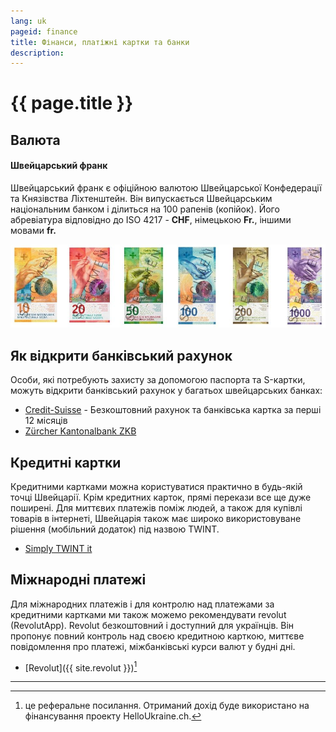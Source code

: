 ```yaml
---
lang: uk
pageid: finance
title: Фінанси, платіжні картки та банки
description: 
---
```

# {{ page.title }}

## Валюта
#### Швейцарський франк
Швейцарський франк є офіційною валютою Швейцарської Конфедерації та Князівства Ліхтенштейн. Він випускається Швейцарським національним банком і ділиться на 100 рапенів (копійок). Його абревіатура відповідно до ISO 4217 - **CHF**, німецькою **Fr.**, іншими мовами **fr.**

![Банкноти Швейцарії](/assets/img/banknoten.jpg)

## Як відкрити банківський рахунок

Особи, які потребують захисту за допомогою паспорта та S-картки, можуть відкрити банківський рахунок у багатьох швейцарських банках: 
- [Credit-Suisse](https://csx.credit-suisse.com/de/konto-karte/csx/csx-status-s.html) - Безкоштовний рахунок та банківська картка за перші 12 місяців
- [Zürcher Kantonalbank ZKB](https://www.zkb.ch/de/hilfe/sc/wie-can-protect-from-ukraine-an-account-at-the-.html)



## Кредитні картки
Кредитними картками можна користуватися практично в будь-якій точці Швейцарії. Крім кредитних карток, прямі перекази все ще дуже поширені. Для миттєвих платежів поміж людей, а також для купівлі товарів в інтернеті, Швейцарія також має широко використовуване рішення (мобільний додаток) під назвою TWINT.

- [Simply TWINT it](https://www.twint.ch/en/?lang=en)


## Міжнародні платежі
Для міжнародних платежів і для контролю над платежами за кредитними картками ми також можемо рекомендувати revolut (RevolutApp). Revolut безкоштовний і доступний для українців. Він пропонує повний контроль над своєю кредитною карткою, миттєве повідомлення про платежі, міжбанківські курси валют у будні дні.

- [Revolut]({{ site.revolut }})[^referal]

---
[^referal]: це реферальне посилання. Отриманий дохід буде використано на фінансування проекту HelloUkraine.ch.